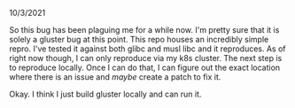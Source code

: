 10/3/2021

So this bug has been plaguing me for a while now. I'm pretty sure that it is
solely a gluster bug at this point. This repo houses an incredibly simple repro.
I've tested it against both glibc and musl libc and it reproduces. As of right
now though, I can only reproduce via my k8s cluster. The next step is to
reproduce locally. Once I can do that, I can figure out the exact location where
there is an issue and _maybe_ create a patch to fix it.

Okay. I think I just build gluster locally and can run it.
